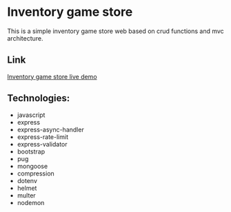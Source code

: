 # Inventory game store

This is a simple inventory game store web based on crud functions and mvc architecture.

## Link

[Inventory game store live demo](https://game-inventory-store-production.up.railway.app/)

## Technologies:

- javascript
- express
- express-async-handler
- express-rate-limit
- express-validator
- bootstrap
- pug
- mongoose
- compression
- dotenv
- helmet
- multer
- nodemon
